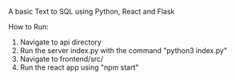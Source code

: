 A basic Text to SQL using Python, React and Flask

How to Run:
1. Navigate to api directory
2. Run the server index.py with the command "python3 index.py"
3. Navigate to frontend/src/
4. Run the react app using "npm start"
